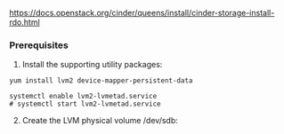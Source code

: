 https://docs.openstack.org/cinder/queens/install/cinder-storage-install-rdo.html

### Prerequisites

1. Install the supporting utility packages:
```
yum install lvm2 device-mapper-persistent-data
```

```
systemctl enable lvm2-lvmetad.service
# systemctl start lvm2-lvmetad.service

```

2. Create the LVM physical volume /dev/sdb:
```

```
